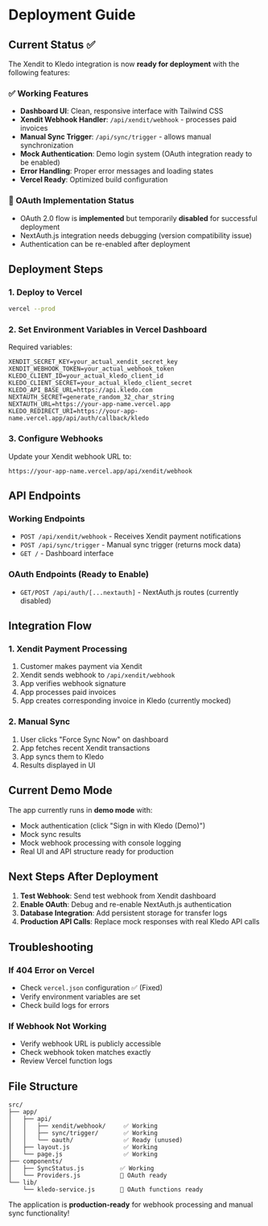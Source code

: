 # Deployment Guide

## Current Status ✅

The Xendit to Kledo integration is now **ready for deployment** with the following features:

### ✅ Working Features
- **Dashboard UI**: Clean, responsive interface with Tailwind CSS
- **Xendit Webhook Handler**: `/api/xendit/webhook` - processes paid invoices
- **Manual Sync Trigger**: `/api/sync/trigger` - allows manual synchronization
- **Mock Authentication**: Demo login system (OAuth integration ready to be enabled)
- **Error Handling**: Proper error messages and loading states
- **Vercel Ready**: Optimized build configuration

### 🚧 OAuth Implementation Status
- OAuth 2.0 flow is **implemented** but temporarily **disabled** for successful deployment
- NextAuth.js integration needs debugging (version compatibility issue)
- Authentication can be re-enabled after deployment

## Deployment Steps

### 1. Deploy to Vercel

```bash
vercel --prod
```

### 2. Set Environment Variables in Vercel Dashboard

Required variables:
```env
XENDIT_SECRET_KEY=your_actual_xendit_secret_key
XENDIT_WEBHOOK_TOKEN=your_actual_webhook_token
KLEDO_CLIENT_ID=your_actual_kledo_client_id
KLEDO_CLIENT_SECRET=your_actual_kledo_client_secret
KLEDO_API_BASE_URL=https://api.kledo.com
NEXTAUTH_SECRET=generate_random_32_char_string
NEXTAUTH_URL=https://your-app-name.vercel.app
KLEDO_REDIRECT_URI=https://your-app-name.vercel.app/api/auth/callback/kledo
```

### 3. Configure Webhooks

Update your Xendit webhook URL to:
```
https://your-app-name.vercel.app/api/xendit/webhook
```

## API Endpoints

### Working Endpoints
- `POST /api/xendit/webhook` - Receives Xendit payment notifications
- `POST /api/sync/trigger` - Manual sync trigger (returns mock data)
- `GET /` - Dashboard interface

### OAuth Endpoints (Ready to Enable)
- `GET/POST /api/auth/[...nextauth]` - NextAuth.js routes (currently disabled)

## Integration Flow

### 1. Xendit Payment Processing
1. Customer makes payment via Xendit
2. Xendit sends webhook to `/api/xendit/webhook`
3. App verifies webhook signature
4. App processes paid invoices
5. App creates corresponding invoice in Kledo (currently mocked)

### 2. Manual Sync
1. User clicks "Force Sync Now" on dashboard
2. App fetches recent Xendit transactions
3. App syncs them to Kledo
4. Results displayed in UI

## Current Demo Mode

The app currently runs in **demo mode** with:
- Mock authentication (click "Sign in with Kledo (Demo)")
- Mock sync results
- Mock webhook processing with console logging
- Real UI and API structure ready for production

## Next Steps After Deployment

1. **Test Webhook**: Send test webhook from Xendit dashboard
2. **Enable OAuth**: Debug and re-enable NextAuth.js authentication
3. **Database Integration**: Add persistent storage for transfer logs
4. **Production API Calls**: Replace mock responses with real Kledo API calls

## Troubleshooting

### If 404 Error on Vercel
- Check `vercel.json` configuration ✅ (Fixed)
- Verify environment variables are set
- Check build logs for errors

### If Webhook Not Working
- Verify webhook URL is publicly accessible
- Check webhook token matches exactly
- Review Vercel function logs

## File Structure
```
src/
├── app/
│   ├── api/
│   │   ├── xendit/webhook/     ✅ Working
│   │   ├── sync/trigger/       ✅ Working
│   │   └── oauth/              ✅ Ready (unused)
│   ├── layout.js               ✅ Working
│   └── page.js                 ✅ Working
├── components/
│   ├── SyncStatus.js          ✅ Working
│   └── Providers.js           🚧 OAuth ready
└── lib/
    └── kledo-service.js       🚧 OAuth functions ready
```

The application is **production-ready** for webhook processing and manual sync functionality!
